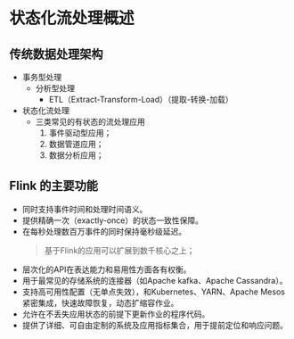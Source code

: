 # 状态化流处理概述

## 传统数据处理架构
* 事务型处理
  * 分析型处理
    * ETL（Extract-Transform-Load）（提取-转换-加载）
* 状态化流处理
  * 三类常见的有状态的流处理应用
    1. 事件驱动型应用；
    2. 数据管道应用；
    3. 数据分析应用；

## Flink 的主要功能
* 同时支持事件时间和处理时间语义。
* 提供精确一次（exactly-once）的状态一致性保障。
* 在每秒处理数百万事件的同时保持毫秒级延迟。
  > 基于Flink的应用可以扩展到数千核心之上；
* 层次化的API在表达能力和易用性方面各有权衡。
* 用于最常见的存储系统的连接器（如Apache kafka、Apache Cassandra）。
* 支持高可用性配置（无单点失效），和Kubernetes、YARN、Apache Mesos 紧密集成，快速故障恢复，动态扩缩容作业。
* 允许在不丢失应用状态的前提下更新作业的程序代码。
* 提供了详细、可自由定制的系统及应用指标集合，用于提前定位和响应问题。
